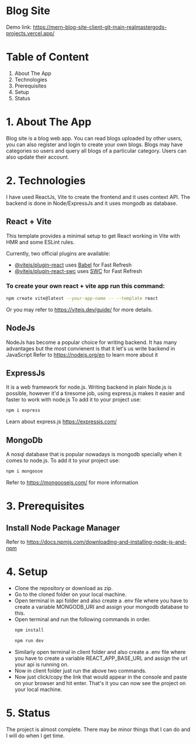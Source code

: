 # Blog Site
Demo link: https://mern-blog-site-client-git-main-realmastergods-projects.vercel.app/

# Table of Content

1. About The App
2. Technologies
3. Prerequisites
4. Setup
5. Status

# 1. About The App
Blog site is a blog web app. You can read blogs uploaded by other users, you can also register and login to create your own blogs.
Blogs may have categories so users and query all blogs of a particular category.
Users can also update their account.

# 2. Technologies
I have used  ReactJs, Vite to create the frontend and it uses context API.
The backend is done in Node/ExpressJs and it uses mongodb as database.

## React + Vite

This template provides a minimal setup to get React working in Vite with HMR and some ESLint rules.

Currently, two official plugins are available:

- [@vitejs/plugin-react](https://github.com/vitejs/vite-plugin-react/blob/main/packages/plugin-react/README.md) uses [Babel](https://babeljs.io/) for Fast Refresh
- [@vitejs/plugin-react-swc](https://github.com/vitejs/vite-plugin-react-swc) uses [SWC](https://swc.rs/) for Fast Refresh

### To create your own react + vite app run this command:
```bash
npm create vite@latest --your-app-name -- --template react
```
Or you may refer to https://vitejs.dev/guide/   for more details.

## NodeJs

NodeJs has become a popular choice for writing backend. It has many advantages but the most convienent is that it let's us write backend in JavaScript
Refer to https://nodejs.org/en to learn more about it

## ExpressJs

It is a web framework for node.js. Writing backend in plain Node.js is possible, however it'd a tiresome job, using express.js makes it easier and faster 
to work with node.js
To add it to your project use:
```bash
npm i express
```
Learn about express.js https://expressjs.com/

## MongoDb

A nosql database that is popular nowadays is mongodb specially when it comes to node.js.
To add it to your project use:
```bash
npm i mongoose
```
Refer to https://mongoosejs.com/ for more information


# 3. Prerequisites
## Install Node Package Manager
Refer to https://docs.npmjs.com/downloading-and-installing-node-js-and-npm

# 4. Setup
- Clone the repository or download as zip.
- Go to the cloned folder on your local machine.
- Open terminal in api folder and also create a .env file where you have to create a variable MONGODB_URI and assign your mongodb database to this. 
- Open terminal and run the following commands in order.
  ```bash
  npm install
  ```
  ```bash
  npm run dev
  ```
- Similarly open terminal in client folder and also create a .env file where you have to create a variable REACT_APP_BASE_URL and assign the url your api is running on.
- Now in client folder just run the above two commands.
- Now just click/copy the link that would appear in the console and paste on your browser and hit enter. That's it you can now see the project on your local machine.

# 5. Status
The project is almost complete. There may be minor things that I can do and I will do when I get time.

